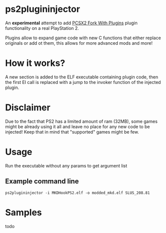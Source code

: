 # ps2plugininjector

An **experimental** attempt to add [PCSX2 Fork With Plugins](https://github.com/ASI-Factory/PCSX2-Fork-With-Plugins) plugin functionality on a real PlayStation 2.

Plugins allow to expand game code with new C functions that either replace originals or add ot them, this allows for 
more advanced mods and more!


# How it works?

A new section is added to the ELF executable containing plugin code, then the first EI call is replaced with a 
jump to the invoker function of the injected plugin.


# Disclaimer
Due to the fact that PS2 has a limited amount of ram (32MB), some games might be already using it all and
leave no place for any new code to be injected! Keep that in mind that "supported" games might be few.


# Usage

Run the executable without any params to get argument list

## Example command line
`ps2plugininjector -i MKDHookPS2.elf -o modded_mkd.elf SLUS_208.81`


# Samples
todo